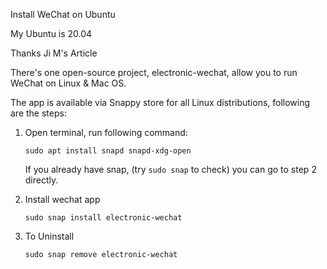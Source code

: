 Install WeChat on Ubuntu

My Ubuntu is 20.04

Thanks Ji M's Article

There's one open-source project, electronic-wechat, allow you to run WeChat on Linux & Mac OS.

The app is available via Snappy store for all Linux distributions, following are the steps:

1. Open terminal, run following command:

    ```
    sudo apt install snapd snapd-xdg-open
    ```

    If you already have snap, (try `sudo snap` to check) you can go to step 2 directly.
   
2. Install wechat app

    ```
    sudo snap install electronic-wechat
    ```

3. To Uninstall

    ```
    sudo snap remove electronic-wechat
    ```